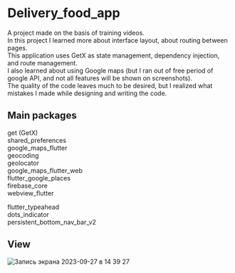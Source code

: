 # Delivery_food_app

A project made on the basis of training videos.  
In this project I learned more about interface layout, about routing between pages.  
This application uses GetX as state management, dependency injection, and route management.  
I also learned about using Google maps (but I ran out of free period of google API, and not all features will be shown on screenshots).  
The quality of the code leaves much to be desired, but I realized what mistakes I made while designing and writing the code.

## Main packages

  get (GetX)  
  shared_preferences  
  google_maps_flutter  
  geocoding  
  geolocator  
  google_maps_flutter_web  
  flutter_google_places  
  firebase_core  
  webview_flutter  
    
  flutter_typeahead  
  dots_indicator  
  persistent_bottom_nav_bar_v2

## View

![Запись экрана 2023-09-27 в 14 39 27](https://github.com/Melec354/Delivery_food_app/assets/34657403/7ba5f312-8813-4547-b735-9bf2574be31f)
